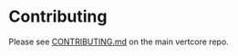 # Contributing

Please see [CONTRIBUTING.md](https://github.com/vertcoin-project/vertcore/blob/master/CONTRIBUTING.md) on the main vertcore repo.
